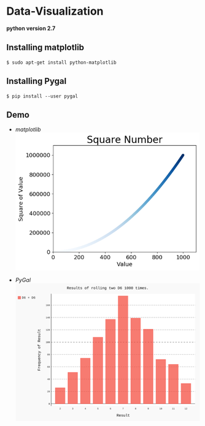 # Data-Visualization

**python version 2.7**
## Installing matplotlib
```
$ sudo apt-get install python-matplotlib
```
## Installing Pygal
```
$ pip install --user pygal
```
## Demo
- _matplotlib_
![squares_plot](https://github.com/tngo0508/Data-Visualization/blob/master/squares_plot.png)

- _PyGal_
![squares_plot](https://github.com/tngo0508/Data-Visualization/blob/master/dice_visual.svg)
